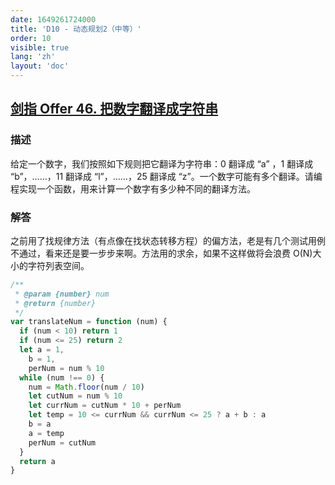 ```yaml
---
date: 1649261724000
title: 'D10 - 动态规划2（中等）'
order: 10
visible: true
lang: 'zh'
layout: 'doc'
---
```


## [剑指 Offer 46. 把数字翻译成字符串](https://leetcode-cn.com/problems/ba-shu-zi-fan-yi-cheng-zi-fu-chuan-lcof/)

### 描述

给定一个数字，我们按照如下规则把它翻译为字符串：0 翻译成 “a” ，1 翻译成 “b”，……，11 翻译成 “l”，……，25 翻译成 “z”。一个数字可能有多个翻译。请编程实现一个函数，用来计算一个数字有多少种不同的翻译方法。

### 解答

之前用了找规律方法（有点像在找状态转移方程）的偏方法，老是有几个测试用例不通过，看来还是要一步步来啊。方法用的求余，如果不这样做将会浪费 O(N)大小的字符列表空间。

```javascript
/**
 * @param {number} num
 * @return {number}
 */
var translateNum = function (num) {
  if (num < 10) return 1
  if (num <= 25) return 2
  let a = 1,
    b = 1,
    perNum = num % 10
  while (num !== 0) {
    num = Math.floor(num / 10)
    let cutNum = num % 10
    let currNum = cutNum * 10 + perNum
    let temp = 10 <= currNum && currNum <= 25 ? a + b : a
    b = a
    a = temp
    perNum = cutNum
  }
  return a
}
```
